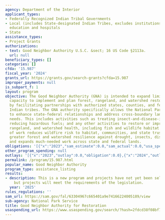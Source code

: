 ```yaml
---
agency: Department of the Interior
applicant_types:
- Federally Recognized Indian Tribal Governments
- Local (includes State-designated Indian Tribes, excludes institutions of higher
  education and hospitals
- State
assistance_types:
- Project Grants
authorizations:
- text: Good Neighbor Authority U.S.C. &sect; 16 US Code §2113a.
  url: null
beneficiary_types: []
categories: []
cfda: '15.987'
fiscal_year: '2024'
grants_url: https://grants.gov/search-grants?cfda=15.987
improper_payments: null
is_subpart_f: 1
layout: program
objective: The Good Neighbor Authority (GNA) is intended to expand limited federal
  capacity to implement and plan forest, rangeland, and watershed restoration projects
  by facilitating partnerships with authorized states, counties, and federally recognized
  Indian tribes. The GNA authority specifically allows the National Park Service (NPS)
  to enhance state-federal relationships and address cross-boundary land restoration
  needs. This includes activities such as treating insect-and-disease-infested trees;
  reducing hazardous fuels; and any other activities to restore or improve forest,
  rangeland, and watershed health, including fish and wildlife habitat. This type
  of work reduces wildfire risk to habitat, communities, and state trust lands; creates
  greater forest and watershed resilience against drought, insects, disease, and wildfire;
  and expands much-needed work across state and federal lands.
obligations: '[{"x":"2023","sam_estimate":0.0,"sam_actual":0.0,"usa_spending_actual":0.0},{"x":"2024","sam_estimate":0.0,"sam_actual":0.0,"usa_spending_actual":0.0},{"x":"2025","sam_estimate":0.0,"sam_actual":0.0,"usa_spending_actual":0.0}]'
other_program_spending: null
outlays: '[{"x":"2023","outlay":0.0,"obligation":0.0},{"x":"2024","outlay":0.0,"obligation":0.0},{"x":"2025","outlay":0.0,"obligation":0.0}]'
permalink: /program/15.987.html
popular_name: Good Neighbor Authority
program_type: assistance_listing
results:
- description: This is a new program and projects have not yet been selected or funded,
    but projects will meet the requirements of the legislation.
  year: '2025'
rules_regulations: ''
sam_url: https://sam.gov/fal/63304967c665401a9e74166224005189/view
sub-agency: National Park Service
title: Good Neighbor Authority for Restoration
usaspending_url: https://www.usaspending.gov/search/?hash=2fdcd38f08bf7a2f95e9c1763063aeb5
---
```

